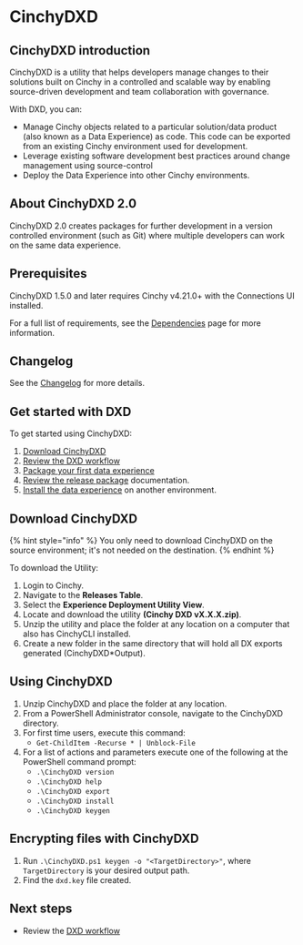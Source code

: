 # CinchyDXD

## CinchyDXD introduction



CinchyDXD is a utility that helps developers manage changes to their solutions built on Cinchy in a controlled and scalable way by enabling source-driven development and team collaboration with governance.

With DXD, you can:

- Manage Cinchy objects related to a particular solution/data product (also known as a Data Experience) as code. This code can be exported from an existing Cinchy environment used for development.
- Leverage existing software development best practices around change management using source-control
- Deploy the Data Experience into other Cinchy environments.

## About CinchyDXD 2.0

CinchyDXD 2.0 creates packages for further development in a version controlled environment (such as Git) where multiple developers can work on the same data experience.

## Prerequisites

CinchyDXD 1.5.0 and later requires Cinchy v4.21.0+ with the Connections UI installed.

For a full list of requirements, see the [Dependencies](/guides-for-using-cinchy/builder-guides/cinchydxd-utility/dependencies.md) page for more information.

## Changelog

See the [Changelog](/guides-for-using-cinchy/builder-guides/cinchydxd-utility/version-history-dxd.md) for more details.

## Get started with DXD

To get started using CinchyDXD:

1. [Download CinchyDXD](overview.md#download-cinchydxd)
1. [Review the DXD workflow](dxd-workflow.md)
1. [Package your first data experience](package-the-data-experience.md)
1. [Review the release package](release-package.md) documentation.
1. [Install the data experience](install-the-data-experience.md) on another environment.
## Download CinchyDXD

{% hint style="info" %}
You only need to download CinchyDXD on the source environment; it's not needed on the destination.
{% endhint %}

To download the Utility:

1. Login to Cinchy.
2. Navigate to the **Releases Table**.
3. Select the **Experience Deployment Utility View**.
4. Locate and download the utility **(Cinchy DXD vX.X.X.zip)**.
5. Unzip the utility and place the folder at any location on a computer that also has CinchyCLI installed.
6. Create a new folder in the same directory that will hold all DX exports generated (CinchyDXD\*Output).


## Using CinchyDXD

1. Unzip CinchyDXD and place the folder at any location.
2. From a PowerShell Administrator console, navigate to the CinchyDXD directory.
3. For first time users, execute this command:
    - `Get-ChildItem -Recurse * | Unblock-File`
4. For a list of actions and parameters execute one of the following at the PowerShell command prompt:
    - `.\CinchyDXD version`
    - `.\CinchyDXD help`
    - `.\CinchyDXD export`
    - `.\CinchyDXD install`
    - `.\CinchyDXD keygen`


## Encrypting files with CinchyDXD

1. Run `.\CinchyDXD.ps1 keygen -o "<TargetDirectory>"`, where `TargetDirectory` is your desired output path.
1. Find the `dxd.key` file created.

## Next steps

- Review the [DXD workflow](../cinchydxd-utility/dxd-workflow.md)


